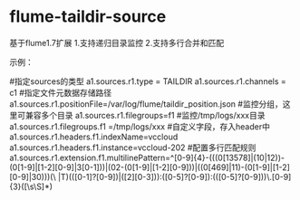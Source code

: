 # flume-taildir-source
基于flume1.7扩展
1.支持递归目录监控
2.支持多行合并和匹配



示例：

#指定sources的类型
a1.sources.r1.type = TAILDIR
a1.sources.r1.channels = c1
#指定文件元数据存储路径
a1.sources.r1.positionFile=/var/log/flume/taildir_position.json
#监控分组，这里可兼容多个目录
a1.sources.r1.filegroups=f1
#监控/tmp/logs/xxx目录
a1.sources.r1.filegroups.f1 =/tmp/logs/xxx
#自定义字段，存入header中
a1.sources.r1.headers.f1.indexName=vccloud
a1.sources.r1.headers.f1.instance=vccloud-202
#配置多行匹配规则
a1.sources.r1.extension.f1.multilinePattern=^[0-9]{4}-(((0[13578]|(10|12))-(0[1-9]|[1-2][0-9]|3[0-1]))|(02-(0[1-9]|[1-2][0-9]))|((0[469]|11)-(0[1-9]|[1-2][0-9]|30)))(\\ |T)(([0-1]?[0-9])|([2][0-3])):([0-5]?[0-9]):(([0-5]?[0-9]))\\.[0-9]{3}([\\s\\S]*)

